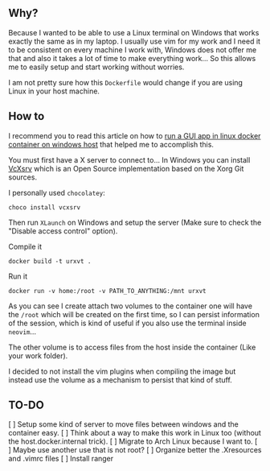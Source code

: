## Why?

Because I wanted to be able to use a Linux terminal on Windows that works exactly the same as in my laptop.
I usually use vim for my work and I need it to be consistent on every machine I work with, Windows does not offer me that and also it takes a lot of time to make everything work...
So this allows me to easily setup and start working without worries.

I am not pretty sure how this `Dockerfile` would change if you are using Linux in your host machine.

## How to

I recommend you to read this article on how to [run a GUI app in linux docker container on windows host](https://dev.to/darksmile92/run-gui-app-in-linux-docker-container-on-windows-host-4kde) that helped me to accomplish this.

You must first have a X server to connect to... In Windows you can install [VcXsrv](https://sourceforge.net/projects/vcxsrv/) which is an Open Source implementation based on the Xorg Git sources.

I personally used `chocolatey`:

`choco install vcxsrv`

Then run `XLaunch` on Windows and setup the server (Make sure to check the "Disable access control" option).

Compile it

`docker build -t urxvt .`

Run it

`docker run -v home:/root -v PATH_TO_ANYTHING:/mnt urxvt`

As you can see I create attach two volumes to the container one will have the `/root` which will be created on the first time, so I can persist information of the session, which is kind of useful if you also use the terminal inside `neovim`…

The other volume is to access files from the host inside the container (Like your work folder).

I decided to not install the vim plugins when compiling the image but instead use the volume as a mechanism to persist that kind of stuff.

## TO-DO

[ ] Setup some kind of server to move files between windows and the container easy.
[ ] Think about a way to make this work in Linux too (without the host.docker.internal trick).
[ ] Migrate to Arch Linux because I want to.
[ ] Maybe use another use that is not root?
[ ] Organize better the .Xresources and .vimrc files
[ ] Install ranger

